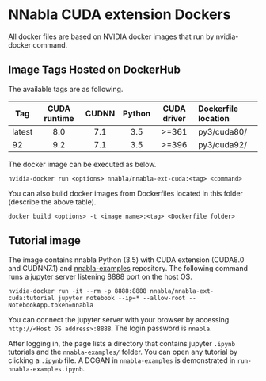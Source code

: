 # NNabla CUDA extension Dockers

All docker files are based on NVIDIA docker images
that run by nvidia-docker command.

## Image Tags Hosted on DockerHub

The available tags are as following.

| Tag    | CUDA runtime | CUDNN | Python | **CUDA driver** | Dockerfile location |
| ------ |:------------:|:-----:|:------:|:---------------:|:------------------- |
| latest | 8.0          | 7.1   | 3.5    | >=361           | py3/cuda80/         |
| 92     | 9.2          | 7.1   | 3.5    | >=396           | py3/cuda92/         |

The docker image can be executed as below.

```
nvidia-docker run <options> nnabla/nnabla-ext-cuda:<tag> <command>
```

You can also build docker images from Dockerfiles located in this folder (describe the above table).

```
docker build <options> -t <image name>:<tag> <Dockerfile folder>
```

## Tutorial image

The image contains nnabla Python (3.5)  with CUDA extension (CUDA8.0 and CUDNN7.1) and [nnabla-examples](https://github.com/sony/nnabla-examples/) repository.
The following command runs a jupyter server listening 8888 port on the host OS.

```
nvidia-docker run -it --rm -p 8888:8888 nnabla/nnabla-ext-cuda:tutorial jupyter notebook --ip=* --allow-root --NotebookApp.token=nnabla
```

You can connect the jupyter server with your browser by accessing
`http://<Host OS address>:8888`. The login password is `nnabla`.

After logging in, the page lists a directory that contains jupyter `.ipynb` tutorials and the `nnabla-examples/` folder.
You can open any tutorial by clicking a `.ipynb` file.
A DCGAN in `nnabla-examples` is demonstrated in `run-nnabla-examples.ipynb`.
